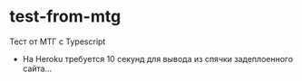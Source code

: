 # test-from-mtg
Тест от МТГ с Typescript 
* На Heroku требуется 10 секунд для вывода из спячки задеплоенного сайта...

